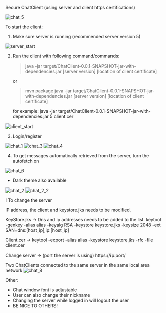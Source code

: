 
Secure ChatClient (using server and client https certifications)

![chat_5](https://user-images.githubusercontent.com/63013313/147917675-ea7b713e-b243-477b-9f0e-b45e0cd10743.png)

To start the client:

1. Make sure server is running (recommended server version 5)

![server_start](https://user-images.githubusercontent.com/63013313/147917942-d35b38d1-548c-42ad-86f4-921d9116ca7a.png)


2. Run the client with following command/commands:


   > java -jar target/ChatClient-0.0.1-SNAPSHOT-jar-with-dependencies.jar [server version] [location of client certificate]

   or

   > mvn package
   > java -jar target/ChatClient-0.0.1-SNAPSHOT-jar-with-dependencies.jar [server version] [location of client certificate]
   
   for example:
   java -jar target/ChatClient-0.0.1-SNAPSHOT-jar-with-dependencies.jar 5 client.cer

![client_start](https://user-images.githubusercontent.com/63013313/147917936-4f5139fb-e5c7-4708-8333-810e6bc8aa5d.png)

3. Login/register

![chat_1](https://user-images.githubusercontent.com/63013313/147917627-33208530-df66-45d8-aca5-51bf7aaa7c7f.png)
![chat_3](https://user-images.githubusercontent.com/63013313/147917647-eeef353a-c4d1-455d-9ddc-b01df991f92f.png)
![chat_4](https://user-images.githubusercontent.com/63013313/147917657-b734426d-5671-4855-a1df-6a58b6f411a7.png)

4. To get messages automatically retrieved from the server, turn the autofetch on

![chat_6](https://user-images.githubusercontent.com/63013313/147917684-5af794ca-3068-4d66-9036-e20aea22d522.png)

- Dark theme also available

![chat_2](https://user-images.githubusercontent.com/63013313/147917636-5f50a74d-8a22-4cce-9cf5-019968eb5c0d.png)
![chat_2_2](https://user-images.githubusercontent.com/63013313/147918129-dc350bd4-ddec-4a48-8300-b45b6374f936.png)

! To change the server

IP address, the client and keystore.jks needs to be modified. 

KeyStore.jks -> 
Dns and ip addresses needs to be added to the list. 
keytool -genkey -alias alias -keyalg RSA -keystore keystore.jks -keysize 2048 -ext SAN=dns:[host_ip],ip:[host_ip]

Client.cer -> 
keytool -export -alias alias -keystore keystore.jks -rfc -file client.cer 

Change server -> (port the server is using)
https://ip:port/ 

Two ChatClients connected to the same server in the same local area network
![chat_8](https://user-images.githubusercontent.com/63013313/147919206-cbcae525-29ea-4d95-810d-973518612d60.jpg)




Other:

- Chat window font is adjustable
- User can also change their nickname
- Changing the server while logged in will logout the user
- BE NICE TO OTHERS!



